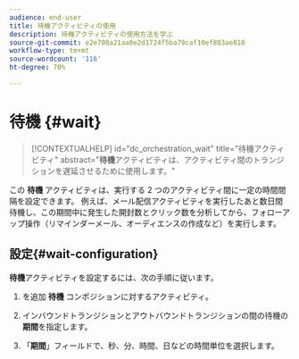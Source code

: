 ```yaml
---
audience: end-user
title: 待機アクティビティの使用
description: 待機アクティビティの使用方法を学ぶ
source-git-commit: e2e708a21aa0e2d1724f5ba79caf10ef803ae818
workflow-type: tm+mt
source-wordcount: '116'
ht-degree: 70%

---
```


# 待機 {#wait}

>[!CONTEXTUALHELP]
>id="dc_orchestration_wait"
>title="待機アクティビティ"
>abstract="**待機**&#x200B;アクティビティは、アクティビティ間のトランジションを遅延させるために使用します。"

この **待機** アクティビティは、実行する 2 つのアクティビティ間に一定の時間間隔を設定できます。 例えば、メール配信アクティビティを実行したあと数日間待機し、この期間中に発生した開封数とクリック数を分析してから、フォローアップ操作（リマインダーメール、オーディエンスの作成など）を実行します。

## 設定{#wait-configuration}

**待機**&#x200B;アクティビティを設定するには、次の手順に従います。

1. を追加 **待機** コンポジションに対するアクティビティ。

1. インバウンドトランジションとアウトバウンドトランジションの間の待機の&#x200B;**期間**&#x200B;を指定します。

1. 「**期間**」フィールドで、秒、分、時間、日などの時間単位を選択します。

